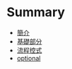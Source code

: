 # Summary

* [簡介](README.md)
* [基礎部分](basics.md)
* [流程控式](control-flow.md)
* [optional](optional.md)

